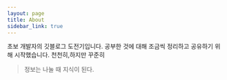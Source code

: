 ```yaml
---
layout: page
title: About
sidebar_link: true
---
```


<p class="message">
  초보 개발자의 깃블로그 도전기입니다.  
  공부한 것에 대해 조금씩 정리하고 공유하기 위해 시작했습니다.  
  천천히,하지만 꾸준히
</p>

>정보는 나눌 때 지식이 된다.
